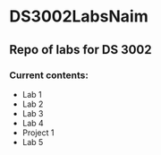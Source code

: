 # DS3002LabsNaim
## Repo of labs for DS 3002 <br />
### Current contents: <br />
- Lab 1 <br />
- Lab 2 <br />
- Lab 3 <br />
- Lab 4 <br />
- Project 1 <br />
- Lab 5 <br />
